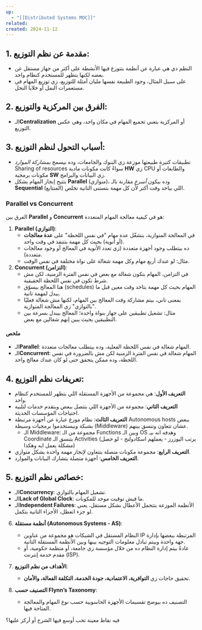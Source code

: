```yaml
---
up:
  - "[[Distributed Systems MOC]]"
related: 
created: 2024-11-12
---
```

## 1. مقدمة عن نظم التوزيع:
   - النظم دي هي عبارة عن أنظمة بتتوزع فيها الأنشطة على أكتر من جهاز مستقل عن بعضه لكنها بتظهر للمستخدم كنظام واحد.
   - على سبيل المثال، وجود الطبيعة نفسها مليان أمثلة للتوزيع، زي توزيع المهام في مستعمرات النمل أو خلايا النحل.

## 2. الفرق بين المركزية والتوزيع:
   - الـ**Centralization** أو المركزية بتعني تجميع المهام في مكان واحد، وهي عكس التوزيع. 

## 3. أسباب التحول لنظم التوزيع:
   - تطبيقات كتيرة طبيعتها موزعة زي البنوك والجامعات، وده بيسمح *بمشاركة الموارد* Sharing of resources سواءً كانت مكونات مادية **HW** زي CPU والطابعات أو مكونات برمجية **SW** زي البيانات والبرامج.
   - بتتيح إنجاز المهام بشكل **Parallel** (متوازي)، وده بيكون *أسرع* مقارنة بالـ **Sequential** (المتتابع) اللي بياخد وقت أكتر لأن كل مهمة بتستنى التانية تخلص.

### Parallel vs Concurrent
الفرق بين **Parallel** و **Concurrent** هو في كيفية معالجة المهام المتعددة:

1. **Parallel (التوازي)**:
    - في المعالجة المتوازية، بنشغّل عدة مهام "في نفس اللحظة" على **عدة معالجات** (أو أنوية) بحيث كل مهمة بتتنفذ في وقت واحد.
    - ده بيتطلب وجود أجهزة متعددة (زي تعدد الأنوية في المعالج أو وجود معالجات متعددة).
    - مثال: لو عندك أربع مهام وكل مهمة شغالة على نواة مختلفة في نفس الوقت.
2. **Concurrent (التزامن)**:
    - في التزامن، المهام بتكون شغالة مع بعض في نفس الفترة الزمنية، لكن مش شرط تكون في نفس اللحظة الحقيقية.
    - هنا المعالج بيسوّق (schedules) المهام بحيث كل مهمة بتاخد وقت معين قبل ما يبدل لمهمة تانية.
    - بمعنى تاني، بيتم مشاركة وقت المعالج بين المهام، لكنها مش شغالة فعليًا "بالتوازي" زي المعالجة المتوازية.
    - مثال: تشغيل تطبيقين على جهاز بنواة واحدة؛ المعالج بيبدل بسرعة بين التطبيقين بحيث يبين إنهم شغالين مع بعض.

#### ملخص
- الـ**Parallel**: المهام شغالة في نفس اللحظة الفعلية، وده بيتطلب معالجات متعددة.
- الـ**Concurrent**: المهام شغالة في نفس الفترة الزمنية لكن مش بالضرورة في نفس اللحظة، وده ممكن يتحقق حتى لو كان عندك معالج واحد.
## 4. تعريفات نظم التوزيع:
   - **التعريف الأول**: هي مجموعة من الأجهزة المستقلة اللي بتظهر للمستخدم كنظام واحد.
   - **التعريف الثاني**: مجموعة من الأجهزة اللي بتتصل ببعض وبتقدم خدمات لتلبية احتياجات المؤسسات الحديثة.
   - **التعريف الثالث**: نظام موزع عبارة عن أجهزة مرتبطة Autonomous hosts ببعض بشبكة وبيستخدموا برمجيات وسيطة (Middleware) عشان تتعاون وتنسق بينهم.
	   - الـ Middleware: مجموعة من الـ Functions وبين الـ OS وهدفه انه بيـ Coordinate بتنسق الـ Activities (يرتب اليوزرز - يعملهم اسكادولنج - لو حصل مشكلة يعمل ايه وهكذا)
   - **التعريف الرابع**: مجموعة مكونات متصلة بتتعاون لإنجاز مهمة واحدة بشكل متوازي.
   - **التعريف الخامس**: أجهزة متصلة بتشارك البيانات والموارد.

## 5. خصائص نظم التوزيع:
   - الـ**Concurrency**: تشغيل المهام بالتوازي.
   - الـ**Lack of Global Clock**: ما فيش توقيت موحد للمكونات.
   - الـ**Independent Failures**: الأنظمة الموزعة بتتحمل الأعطال بشكل مستقل، يعني لو جزء اتعطل، الأجزاء التانية بتكمل.

6. **أنظمة مستقلة (Autonomous Systems - AS)**:
   - النظام المستقل في الشبكات هو مجموعة من عناوين IP المرتبطة ببعضها بإدارة جهة واحدة وبيتم تبادل معلومات التوجيه بينها وبين الأنظمة المستقلة التانية.
   - عادةً بيتم إدارة النظام ده من خلال مؤسسة زي جامعة، أو منظمة حكومية، أو مقدم خدمة إنترنت (ISP).

7. **الأهداف من نظم التوزيع**:
   - تحقيق حاجات زي **التوافرية، الاعتمادية، جودة الخدمة، التكلفة الفعالة، والأمان**.

8. **التصنيف حسب Flynn’s Taxonomy**:
   - التصنيف ده بيوضح تقسيمات الأجهزة الحاسوبية حسب نوع المهام والمعالجة المتاحة فيها.

فيه نقاط معينة تحب أوسع فيها الشرح أو أركز عليها؟